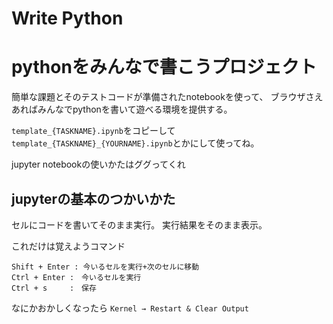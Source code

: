 # Write Python
pythonをみんなで書こうプロジェクト
====================

簡単な課題とそのテストコードが準備されたnotebookを使って、
ブラウザさえあればみんなでpythonを書いて遊べる環境を提供する。

`template_{TASKNAME}.ipynb`をコピーして
`template_{TASKNAME}_{YOURNAME}.ipynb`とかにして使ってね。

jupyter notebookの使いかたはググってくれ

## jupyterの基本のつかいかた
セルにコードを書いてそのまま実行。
実行結果をそのまま表示。

これだけは覚えようコマンド

```
Shift + Enter : 今いるセルを実行+次のセルに移動
Ctrl + Enter :　今いるセルを実行
Ctrl + s　　　:　保存
```

なにかおかしくなったら
`Kernel → Restart & Clear Output`